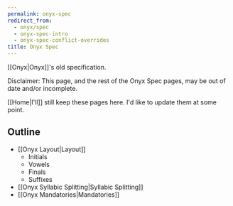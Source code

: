 ```yaml
---
permalink: onyx-spec
redirect_from:
  - onyx/spec
  - onyx-spec-intro
  - onyx-spec-conflict-overrides
title: Onyx Spec
---
```


[[Onyx|Onyx]]'s old specification.

Disclaimer: This page, and the rest of the Onyx Spec pages, may be out of date and/or incomplete.

[[Home|I'll]] still keep these pages here. I'd like to update them at some point.

## Outline

- [[Onyx Layout|Layout]]
  - Initials
  - Vowels
  - Finals
  - Suffixes
- [[Onyx Syllabic Splitting|Syllabic Splitting]]
- [[Onyx Mandatories|Mandatories]]
